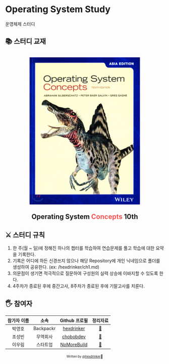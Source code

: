 # Operating System Study

운영체제 스터디

## 📚 스터디 교재

<h2 align="center">
  <img src="book.png" alt="Operating System Concepts 10th" width="350">
  <p>Operating System <span style="color: #fa5252;">Concepts</span> 10th</p>
</h2>

## ⚔️ 스터디 규칙

1. 한 주(월 ~ 일)에 정해진 하나의 챕터를 학습하여 연습문제를 풀고 학습에 대한 요약을 기록한다.
2. 기록은 어디에 하든 신경쓰지 않으나 해당 Repository에 개인 닉네임으로 폴더를 생성하여 공유한다. (ex: /hexdrinker/ch1.md)
3. 의문점이 생기면 적극적으로 질문하여 구성원의 실력 상승에 이바지할 수 있도록 한다.
4. 4주차가 종료된 후에 중간고사, 8주차가 종료된 후에 기말고사를 치룬다.

## 🖐 참여자

| 참가자 이름 |   소속    |                 Github 프로필                 |            정리자료             |
| :---------: | :-------: | :-------------------------------------------: | :-----------------------------: |
|   박영호    | Backpackr |  [hexdrinker](https://github.com/hexdrinker)  | [:link:](hexdrinker/README.md)  |
|   조성빈    | 무역회사  |   [chobobdev](https://github.com/chobobdev)   |  [:link:](chobobdev/README.md)  |
|   이우림    | 스타트업  | [NoMoreBuild](https://github.com/NoMoreBuild) | [:link:](nomorebuild/README.md) |

<div align="center">
  
<sub><sup>Written by <a href="https://github.com/hexdrinker">@hexdrinker</a></sup></sub><small>🍔</small>

</div>
